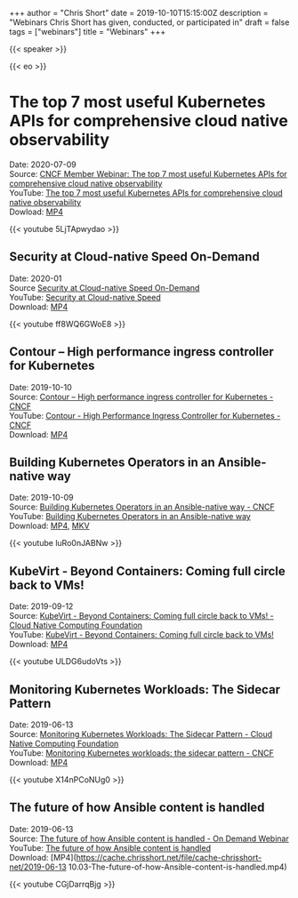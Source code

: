 +++
author = "Chris Short"
date = 2019-10-10T15:15:00Z
description = "Webinars Chris Short has given, conducted, or participated in"
draft = false
tags = ["webinars"]
title = "Webinars"
+++

{{< speaker >}}

{{< eo >}}

# The top 7 most useful Kubernetes APIs for comprehensive cloud native observability

Date: 2020-07-09  
Source: [CNCF Member Webinar: The top 7 most useful Kubernetes APIs for comprehensive cloud native observability](https://www.cncf.io/webinars/the-top-7-most-useful-kubernetes-apis-for-comprehensive-cloud-native-observability/)  
YouTube: [The top 7 most useful Kubernetes APIs for comprehensive cloud native observability](https://youtu.be/5LjTApwydao)  
Dowload: [MP4](https://cache.chrisshort.net/file/cache-chrisshort-net/The-top-7-most-useful-Kubernetes-APIs-for-comprehensive-cloud-native-observability.mp4)

{{< youtube 5LjTApwydao >}}

## Security at Cloud-native Speed On-Demand

Date: 2020-01  
Source [Security at Cloud-native Speed On-Demand](https://security.stackrox.com/2020_01-Sec-at-C-N-Speed-Webinar_.html)  
YouTube: [Security at Cloud-native Speed](https://youtu.be/ff8WQ6GWoE8)  
Download: [MP4](https://cache.chrisshort.net/file/cache-chrisshort-net/Security-at-Cloud-native-Speed.mp4)

{{< youtube ff8WQ6GWoE8 >}}

## Contour – High performance ingress controller for Kubernetes

Date: 2019-10-10  
Source: [Contour – High performance ingress controller for Kubernetes - CNCF](https://www.cncf.io/webinars/contour-high-performance-ingress-controller-for-kubernetes/)  
YouTube: [Contour - High Performance Ingress Controller for Kubernetes - CNCF](https://youtu.be/764YUk-wSa0)  
Download: [MP4](https://cache.chrisshort.net/file/cache-chrisshort-net/Contour-High-Performance-Ingress-Controller-for-Kubernetes.mp4)

## Building Kubernetes Operators in an Ansible-native way

Date: 2019-10-09  
Source: [Building Kubernetes Operators in an Ansible-native way - CNCF](https://www.cncf.io/webinars/building-kubernetes-operators-in-an-ansible-native-way/)  
YouTube: [Building Kubernetes Operators in an Ansible-native way](https://youtu.be/luRo0nJABNw)  
Download: [MP4](https://cache.chrisshort.net/file/cache-chrisshort-net/Building-Kubernetes-Operators-in-an-Ansible-native-way.mp4), [MKV](https://cache.chrisshort.net/file/cache-chrisshort-net/Building-Kubernetes-Operators-in-an-Ansible-native-way.mkv)

{{< youtube luRo0nJABNw >}}

## KubeVirt - Beyond Containers: Coming full circle back to VMs!

Date: 2019-09-12  
Source: [KubeVirt - Beyond Containers: Coming full circle back to VMs! - Cloud Native Computing Foundation](https://www.cncf.io/webinars/kubevirt-beyond-containers-coming-full-circle-back-to-vms/)  
YouTube: [KubeVirt - Beyond Containers: Coming full circle back to VMs!](https://youtu.be/ULDG6udoVts)  
Download: [MP4](https://cache.chrisshort.net/file/cache-chrisshort-net/KubeVirt-Beyond-Containers-Coming-full-circle-back-to-VMs.mp4)

{{< youtube ULDG6udoVts >}}

## Monitoring Kubernetes Workloads: The Sidecar Pattern

Date: 2019-06-13  
Source: [Monitoring Kubernetes Workloads: The Sidecar Pattern - Cloud Native Computing Foundation](https://www.cncf.io/webinars/monitoring-kubernetes-workloads-the-sidecar-pattern/)  
YouTube: [Monitoring Kubernetes workloads: the sidecar pattern - CNCF](https://youtu.be/X14nPCoNUg0)  
Download:  [MP4](https://cache.chrisshort.net/file/cache-chrisshort-net/Monitoring-Kubernetes-workloads-sidecar-pattern.mp4)

{{< youtube X14nPCoNUg0 >}}

## The future of how Ansible content is handled

Date: 2019-06-13  
Source: [The future of how Ansible content is handled - On Demand Webinar](https://www.ansible.com/resources/webinars-training/collections-future-of-how-ansible-content-is-handled)  
YouTube: [The future of how Ansible content is handled](https://youtu.be/CGjDarrqBjg)  
Download: [MP4](https://cache.chrisshort.net/file/cache-chrisshort-net/2019-06-13 10.03-The-future-of-how-Ansible-content-is-handled.mp4)

{{< youtube CGjDarrqBjg >}}
